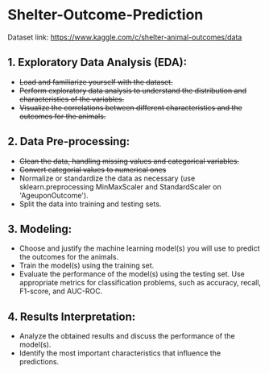 # Shelter-Outcome-Prediction
Dataset link: https://www.kaggle.com/c/shelter-animal-outcomes/data

## 1. Exploratory Data Analysis (EDA):
- ~~Load and familiarize yourself with the dataset.~~
- ~~Perform exploratory data analysis to understand the distribution and characteristics of the variables.~~
- ~~Visualize the correlations between different characteristics and the outcomes for the animals.~~

## 2. Data Pre-processing:
- ~~Clean the data, handling missing values and categorical variables.~~
- ~~Convert categorial values to numerical ones~~
- Normalize or standardize the data as necessary (use sklearn.preprocessing MinMaxScaler and StandardScaler on 'AgeuponOutcome').
- Split the data into training and testing sets.

## 3. Modeling:
- Choose and justify the machine learning model(s) you will use to predict the outcomes for the animals.
- Train the model(s) using the training set.
- Evaluate the performance of the model(s) using the testing set. Use appropriate metrics for classification problems, such as accuracy, recall, F1-score, and AUC-ROC.

## 4. Results Interpretation:
- Analyze the obtained results and discuss the performance of the model(s).
- Identify the most important characteristics that influence the predictions.
